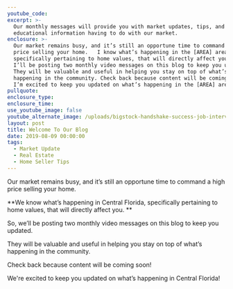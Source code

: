 ```yaml
---
youtube_code:
excerpt: >-
  Our monthly messages will provide you with market updates, tips, and other
  educational information having to do with our market.
enclosure: >-
  Our market remains busy, and it’s still an opportune time to command a high
  price selling your home.   I know what’s happening in the [AREA] areas,
  specifically pertaining to home values, that will directly affect you. So,
  I’ll be posting two monthly video messages on this blog to keep you updated. 
  They will be valuable and useful in helping you stay on top of what’s
  happening in the community. Check back because content will be coming soon!
  I’m excited to keep you updated on what’s happening in the [AREA] areas!
pullquote:
enclosure_type:
enclosure_time:
use_youtube_image: false
youtube_alternate_image: /uploads/bigstock-handshake-success-job-intervie-254790886.jpg
layout: post
title: Welcome To Our Blog
date: 2019-08-09 00:00:00
tags:
  - Market Update
  - Real Estate
  - Home Seller Tips
---
```


Our market remains busy, and it’s still an opportune time to command a high price selling your home. &nbsp;

**We know what’s happening in Central Florida, specifically pertaining to home values, that will directly affect you. **

So, we’ll be posting two monthly video messages on this blog to keep you updated. &nbsp;

They will be valuable and useful in helping you stay on top of what’s happening in the community.

Check back because content will be coming soon\!

We're excited to keep you updated on what’s happening in Central Florida\!